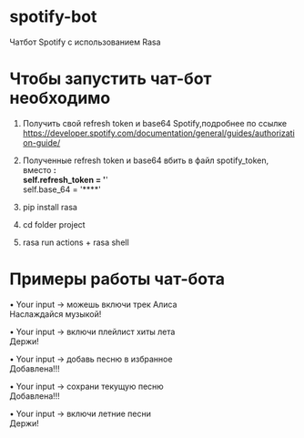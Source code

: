# spotify-bot
Чатбот Spotify с использованием Rasa

# Чтобы запустить чат-бот необходимо
1) Получить свой refresh token и base64 Spotify,подробнее по ссылке https://developer.spotify.com/documentation/general/guides/authorization-guide/
2) Полученные refresh token и base64 вбить в файл spotify_token, вместо ****:                                                               
self.refresh_token = '****'                                                            
self.base_64 = '****'

3) pip install rasa
4) cd folder project
5) rasa run actions + rasa shell

# Примеры работы чат-бота
•	Your input ->  можешь включи трек Алиса                             
Наслаждайся музыкой!

•	Your input ->  включи плейлист хиты лета                                  
Держи!

•	Your input ->  добавь песню в избранное                                     
Добавлена!!!

•	Your input ->  сохрани текущую песню                              
Добавлена!!!

•	Your input ->  включи летние песни                                          
Держи!
